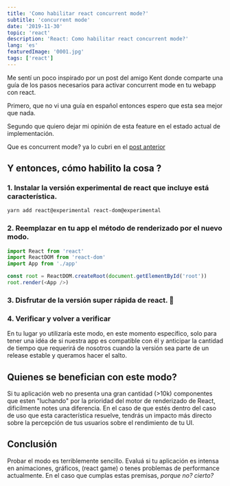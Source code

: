 ```yaml
---
title: 'Como habilitar react concurrent mode?'
subtitle: 'concurrent mode'
date: '2019-11-30'
topic: 'react'
description: 'React: Como habilitar react concurrent mode?'
lang: 'es'
featuredImage: '0001.jpg'
tags: ['react']
---
```


Me sentí un poco inspirado por un post del amigo Kent donde comparte una guía de los pasos necesarios para activar concurrent mode en tu webapp con react.

Primero, que no vi una guía en español entonces espero que esta sea mejor que nada.

Segundo que quiero dejar mi opinión de esta feature en el estado actual de implementación.

Que es concurrent mode? ya lo cubri en el [post anterior](https://blog.m4x.io/es/que-es-react-concurrent-mode/)

## Y entonces, cómo habilito la cosa ?

### 1. Instalar la versión experimental de react que incluye está característica.

```bash
yarn add react@experimental react-dom@experimental
```

### 2. Reemplazar en tu app el método de renderizado por el nuevo modo.

```javascript
import React from 'react'
import ReactDOM from 'react-dom'
import App from './app'

const root = ReactDOM.createRoot(document.getElementById('root'))
root.render(<App />)
```

### 3. Disfrutar de la versión super rápida de react. 🚀

### 4. Verificar y volver a verificar

En tu lugar yo utilizaría este modo, en este momento específico, solo para tener una idéa de si nuestra app es compatible con él y anticipar la cantidad de tiempo que requerirá de nosotros cuando la versión sea parte de un release estable y queramos hacer el salto.

## Quienes se benefician con este modo?

Si tu aplicación web no presenta una gran cantidad (>10k) componentes que esten "luchando" por la prioridad del motor de renderizado de React, dificilmente notes una diferencia. En el caso de que estés dentro del caso de uso que esta característica resuelve, tendrás un impacto más directo sobre la percepción de tus usuarios sobre el rendimiento de tu UI.

## Conclusión

Probar el modo es terriblemente sencillo. Evaluá si tu aplicación es intensa en animaciones, gráficos, (react game) o tenes problemas de performance actualmente. En el caso que cumplas estas premisas, _porque no? cierto?_
